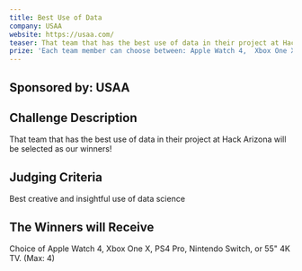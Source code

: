 ```yaml
---
title: Best Use of Data
company: USAA
website: https://usaa.com/
teaser: That team that has the best use of data in their project at Hack Arizona will be selected as our winners! 
prize: 'Each team member can choose between: Apple Watch 4,  Xbox One X, PS4 Pro, Nintendo Switch, or 55" 4K TV (max of 4)'
---
```

## Sponsored by: USAA

## Challenge Description
That team that has the best use of data in their project at Hack Arizona will be selected as our winners! 

## Judging Criteria 
Best creative and insightful use of data science

## The Winners will Receive
Choice of Apple Watch 4, Xbox One X, PS4 Pro, Nintendo Switch, or 55" 4K TV. (Max: 4)